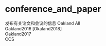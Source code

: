 # conference_and_paper
发布有关论文和会议的信息
Oakland All  
  Oakland2018 [Okaland2018]  
  Oakland2017  
CCS  
